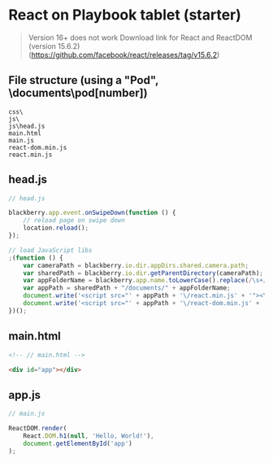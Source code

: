 # React on Playbook tablet (starter)

> Version 16+ does not work
Download link for React and ReactDOM (version 15.6.2) (https://github.com/facebook/react/releases/tag/v15.6.2)

## File structure (using a "Pod", \documents\pod[number])
```
css\
js\
js\head.js
main.html
main.js
react-dom.min.js
react.min.js

```

## head.js
``` js
// head.js

blackberry.app.event.onSwipeDown(function () {
    // reload page on swipe down
    location.reload();
});

// load JavaScript libs
;(function () {
    var cameraPath = blackberry.io.dir.appDirs.shared.camera.path;
    var sharedPath = blackberry.io.dir.getParentDirectory(cameraPath);
    var appFolderName = blackberry.app.name.toLowerCase().replace(/\s+/g, "");
    var appPath = sharedPath + "/documents/" + appFolderName;
    document.write('<script src="' + appPath + '\/react.min.js' + '"><\/script>');
    document.write('<script src="' + appPath + '\/react-dom.min.js' + '"><\/script>');
})();

```

## main.html
``` html
<!-- // main.html -->

<div id="app"></div>

```

## app.js
``` js
// main.js

ReactDOM.render(
    React.DOM.h1(null, 'Hello, World!'),
    document.getElementById('app')
);

```
